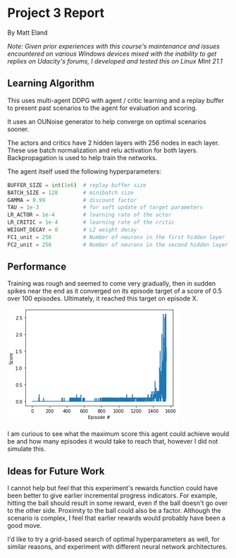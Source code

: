 # Project 3 Report
By Matt Eland

_Note: Given prior experiences with this course's maintenance and issues encountered on various Windows devices mixed with the inability to get replies on Udacity's forums, I developed and tested this on Linux Mint 21.1_

## Learning Algorithm

This uses multi-agent DDPG with agent / critic learning and a replay buffer to present past scenarios to the agent for evaluation and scoring. 

It uses an OUNoise generator to help converge on optimal scenarios sooner.

The actors and critics have 2 hidden layers with 256 nodes in each layer. These use batch normalization and relu activation for both layers. Backpropagation is used to help train the networks.

The agent itself used the following hyperparameters:

```py
BUFFER_SIZE = int(1e6)  # replay buffer size
BATCH_SIZE = 128        # minibatch size
GAMMA = 0.99            # discount factor
TAU = 1e-3              # for soft update of target parameters
LR_ACTOR = 1e-4         # learning rate of the actor 
LR_CRITIC = 1e-4        # learning rate of the critic
WEIGHT_DECAY = 0        # L2 weight decay
FC1_unit = 256          # Number of neurons in the first hidden layer
FC2_unit = 256          # Number of neurons in the second hidden layer
```

## Performance

Training was rough and seemed to come very gradually, then in sudden spikes near the end as it converged on its episode target of a score of 0.5 over 100 episodes. Ultimately, it reached this target on episode X.

![Rewards Plot](Plot.png)

I am curious to see what the maximum score this agent could achieve would be and how many episodes it would take to reach that, however I did not simulate this.

## Ideas for Future Work

I cannot help but feel that this experiment's rewards function could have been better to give earlier incremental progress indicators. For example, hitting the ball should result in some reward, even if the ball doesn't go over to the other side. Proximity to the ball could also be a factor. Although the scenario is complex, I feel that earlier rewards would probably have been a good move.

I'd like to try a grid-based search of optimal hyperparameters as well, for similar reasons, and experiment with different neural network architectures.